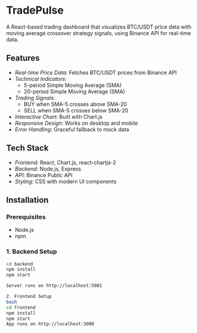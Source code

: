 # TradePulse



A React-based trading dashboard that visualizes BTC/USDT price data with moving average crossover strategy signals, using Binance API for real-time data.

## Features

- *Real-time Price Data*: Fetches BTC/USDT prices from Binance API
- *Technical Indicators*:
  - 5-period Simple Moving Average (SMA)
  - 20-period Simple Moving Average (SMA)
- *Trading Signals*:
  - BUY when SMA-5 crosses above SMA-20
  - SELL when SMA-5 crosses below SMA-20
- *Interactive Chart*: Built with Chart.js
- *Responsive Design*: Works on desktop and mobile
- *Error Handling*: Graceful fallback to mock data

## Tech Stack

- *Frontend*: React, Chart.js, react-chartjs-2
- *Backend*: Node.js, Express
- *API*: Binance Public API
- *Styling*: CSS with modern UI components

## Installation

### Prerequisites
- Node.js 
- npm

### 1. Backend Setup
```bash
cd backend
npm install
npm start

Server runs on http://localhost:5001

2. Frontend Setup
bash
cd frontend
npm install
npm start
App runs on http://localhost:3000
